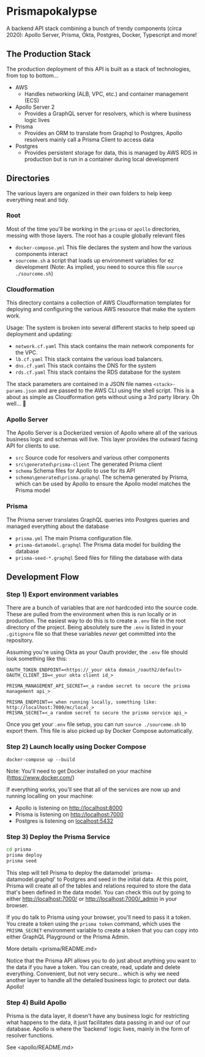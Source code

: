 # Prismapokalypse

A backend API stack combining a bunch of trendy components (circa 2020): Apollo Server, Prisma, Okta, Postgres, Docker, Typescript and more!

## The Production Stack

The production deployment of this API is built as a stack of technologies, from top to bottom...

* AWS
  * Handles networking (ALB, VPC, etc.) and container management (ECS)
* Apollo Server 2
  * Provides a GraphQL server for resolvers, which is where business logic lives
* Prisma
  * Provides an ORM to translate from Graphql to Postgres, Apollo resolvers mainly call a Prisma Client to access data
* Postgres
  * Provides persistent storage for data, this is managed by AWS RDS in production but is run in a container during local development

## Directories

The various layers are organized in their own folders to help keep everything neat and tidy.

### Root

Most of the time you'll be working in the `prisma` or `apollo` directories, messing with those layers. The root has a couple globally relevant files

* `docker-compose.yml` This file declares the system and how the various components interact
* `sourceme.sh` a script that loads up environment variables for ez development (Note: As implied, you need to source this file `source ./sourceme.sh`)

### Cloudformation

This directory contains a collection of AWS Cloudformation templates for deploying and configuring the various AWS resource that make the system work.

Usage: The system is broken into several different stacks to help speed up deployment and updating:

* `network.cf.yaml` This stack contains the main network components for the VPC.
* `lb.cf.yaml` This stack contains the various load balancers.
* `dns.cf.yaml` This stack contains the DNS for the system
* `rds.cf.yaml` This stack contains the RDS database for the system

The stack parameters are contained in a JSON file names `<stack>-params.json` and are passed to the AWS CLI using the shell script. This is a about as simple as Cloudformation gets without using a 3rd party library. Oh well... 🙁

### Apollo Server

The Apollo Server is a Dockerized version of Apollo where all of the various business logic and schemas will live. This layer provides the outward facing API for clients to use.

* `src` Source code for resolvers and various other components
* `src\generated\prisma-client` The generated Prisma client
* `schema` Schema files for Apollo to use for its API
* `schema\generated\prisma.graphql` The schema generated by Prisma, which can be used by Apollo to ensure the Apollo model matches the Prisma model

### Prisma

The Prisma server translates GraphQL queries into Postgres queries and managed everything about the database

* `prisma.yml` The main Prisma configuration file.
* `prisma-datamodel.graphql` The Prisma data model for building the database
* `prisma-seed-*.graphql` Seed files for filling the database with data
  
## Development Flow

### Step 1) Export environment variables

There are a bunch of variables that are _not_ hardcoded into the source code. These are pulled from the environment when this is run locally or in production. The easiest way to do this is to create a `.env` file in the root directory of the project. Being absolutely sure the `.env` is listed in your `.gitignore` file so that these variables _never_ get committed into the repository.

Assuming you're using Okta as your Oauth provider, the `.env` file should look something like this:

```text
OAUTH_TOKEN_ENDPOINT=<https://_your okta domain_/oauth2/default>
OAUTH_CLIENT_ID=<_your okta client id_>

PRISMA_MANAGEMENT_API_SECRET=<_a random secret to secure the prisma management api_>

PRISMA_ENDPOINT=<_when running locally, something like: http://localhost:7000/mc/local_>
PRISMA_SECRET=<_a random secret to secure the prisma service api_>
```

Once you get your `.env` file setup, you can run `source ./sourceme.sh` to export them. This file is also picked up by Docker Compose automatically.

### Step 2) Launch locally using Docker Compose

`docker-compose up --build`

Note: You'll need to get Docker installed on your machine (<https://www.docker.com/>)

If everything works, you'll see that all of the services are now up and running localling on your machine:

* Apollo is listening on <http://localhost:8000>
* Prisma is listening on <http://localhost:7000>
* Postgres is listening on <localhost:5432>

### Step 3) Deploy the Prisma Service

```sh
cd prisma
prisma deploy
prisma seed
```

This step will tell Prisma to deploy the datamodel `prisma-datamodel.graphql' to Postgres and seed in the initial data. At this point, Prisma will create all of the tables and relations required to store the data that's been defined in the data model. You can check this out by going to either <http://localhost:7000/> or <http://localhost:7000/_admin> in your browser.

If you do talk to Prisma using your browser, you'll need to pass it a token. You create a token using the `prisma token` command, which uses the `PRISMA_SECRET` environment variable to create a token that you can copy into either GraphQL Playground or the Prisma Admin.

More details <prisma/README.md>

Notice that the Prisma API allows you to do just about anything you want to the data if you have a token. You can create, read, update and delete everything. Convenient, but not very secure... which is why we need another layer to handle all the detailed business logic to protect our data. Apollo!

### Step 4) Build Apollo

Prisma is the data layer, it doesn't have any business logic for restricting what happens to the data, it just facilitates data passing in and our of our database. Apollo is where the 'backend' logic lives, mainly in the form of resolver functions.

See <apollo/README.md>
